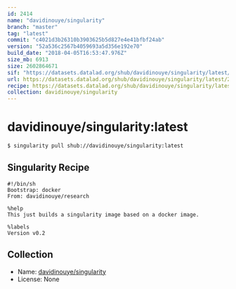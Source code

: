 ```yaml
---
id: 2414
name: "davidinouye/singularity"
branch: "master"
tag: "latest"
commit: "c4021d3b26310b3903625b5d827e4e41bfbf24ab"
version: "52a536c2567b4059693a5d356e192e70"
build_date: "2018-04-05T16:53:47.976Z"
size_mb: 6913
size: 2602864671
sif: "https://datasets.datalad.org/shub/davidinouye/singularity/latest/2018-04-05-c4021d3b-52a536c2/52a536c2567b4059693a5d356e192e70.simg"
url: https://datasets.datalad.org/shub/davidinouye/singularity/latest/2018-04-05-c4021d3b-52a536c2/
recipe: https://datasets.datalad.org/shub/davidinouye/singularity/latest/2018-04-05-c4021d3b-52a536c2/Singularity
collection: davidinouye/singularity
---
```


# davidinouye/singularity:latest

```bash
$ singularity pull shub://davidinouye/singularity:latest
```

## Singularity Recipe

```singularity
#!/bin/sh
Bootstrap: docker
From: davidinouye/research

%help
This just builds a singularity image based on a docker image.

%labels
Version v0.2
```

## Collection

 - Name: [davidinouye/singularity](https://github.com/davidinouye/singularity)
 - License: None

